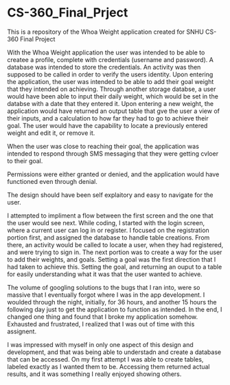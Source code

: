 # CS-360_Final_Prject
This is a repository of the Whoa Weight application created for SNHU CS-360 Final Project

With the Whoa Weight application the user was intended to be able to createe a profile, complete with credentials (username and password).
A database was intended to store the credentials. An activity was then supposed to be called in order to verify the users identity.
Upon entering the application, the user was intended to be able to add their goal weight that they intended on achieving. Through another storage databse,
a user would have been able to input their daily weight, which would be set in the databse with a date that they entered it. 
Upon entering a new weight, the application would have returned an output table that gve the user a view of their inputs, and a calculation to how far they had to go to achieve their goal.
The user would have the capability to locate a previously entered weight and edit it, or remove it. 

When the user was close to reaching their goal, the application was intended to respond through SMS messaging that they were getting cvloer to their goal.

Permissions were either granted or denied, and the application would have functioned even through denial.

The design should have been self explaitory and easy to navigate for the user. 

I attempted to impliment a flow between the first screen and the one that the user would see next. While coding, I started with the login screen, where a current user can log in or register. 
I focused on the registration portion first, and assigned the database to handle table creations. From there, an activity would be called to locate a user, when they had registered, and were trying to sign in. The next portion was to create a way for the user to add their weights, and goals. 
Setting a goal was the first direction that I had taken to achieve this. Setting the goal, and returning an ouput to a table for easily understanding what it was that the user wanted to achieve. 

The volume of googling solutions to the bugs that I ran into, were so massive that I eventually forgot where I was in the app development. 
I woulded through the night, initially, for 36 hours, and another 15 hours the following day just to get the application to function as intended. In the end, I changed one thing and found that I broke my application somehow. Exhausted and frustrated, I realized that I was out of time with this assignent. 

I was impressed with myself in only one aspect of this design and development, and that was being able to understadn and create a database that can be accessed. On my first attempt I was able to create tables, labeled exactly as I wanted them to be. Accessing them returned actual results, and it was something I really enjoyed showing others. 
